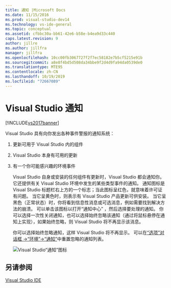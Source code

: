```yaml
---
title: 通知 |Microsoft Docs
ms.date: 11/15/2016
ms.prod: visual-studio-dev14
ms.technology: vs-ide-general
ms.topic: conceptual
ms.assetid: cfbbc30a-bb61-42e6-b58e-b4ea9d33c440
caps.latest.revision: 9
author: jillre
ms.author: jillfra
manager: jillfra
ms.openlocfilehash: 10cc00fb3067727f2f7ec58182e7b5cf5215e91b
ms.sourcegitcommit: a8e8f4bd5d508da34bbe9f2d4d9fa94da0539de0
ms.translationtype: MTE95
ms.contentlocale: zh-CN
ms.lasthandoff: 10/19/2019
ms.locfileid: "72667089"
---
```

# <a name="visual-studio-notifications"></a>Visual Studio 通知
[!INCLUDE[vs2017banner](../includes/vs2017banner.md)]

Visual Studio 具有向你发出各种事件警报的通知系统：

1. 更新可用于 Visual Studio 内的组件

2. Visual Studio 本身有可用的更新

3. 有一个你可能感兴趣的环境事件

   Visual Studio 自身或安装的任何组件有更新时，Visual Studio 都会通知你。 它还提供有关 Visual Studio 环境中发生的某些类型事件的通知。 通知图标是 Visual Studio 标题栏右上方的一个标志；当此图标呈红色，就意味着许可证有问题。 当它呈黄色时，则表示有 Visual Studio 产品更新可供安装。 当它呈黑色（正常状态）时，你将看到信息性消息或可选消息，例如需要找到解决方法的崩溃。 可以单击该图标以打开“通知中心”  ，然后选择要处理的通知。 你可以选择一次性关闭通知，也可以选择始终忽略该通知（通过将鼠标悬停在通知上实现），如果始终忽略，则 Visual Studio 将不再显示该消息。

   你可以选择始终忽略通知，这样 Visual Studio 将不再显示。 可以在[“选项”对话框 ->“环境”->“通知”](../ide/reference/notifications-environment-options-dialog-box.md)中重置忽略的通知列表。

   ![Visual Studio“通知”图标](../ide/media/vs2015-notificationicon.png "|::ref1::|")

## <a name="see-also"></a>另请参阅
 [Visual Studio IDE](../ide/visual-studio-ide.md)
